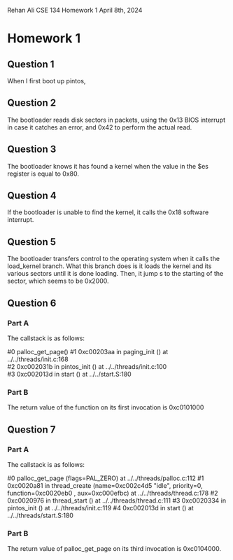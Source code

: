 Rehan Ali
CSE 134
Homework 1
April 8th, 2024
# Homework 1

## Question 1
When I first boot up pintos,

## Question 2

The bootloader reads disk sectors in packets, using the 0x13 BIOS interrupt in case it catches an error, and 0x42 to perform the actual read.

## Question 3

The bootloader knows it has found a kernel when the value in the $es register is equal to 0x80.

## Question 4

If the bootloader is unable to find the kernel, it calls the 0x18 software interrupt.

## Question 5

The bootloader transfers control to the operating system when it calls the load\_kernel branch. What this branch does is it loads the kernel and its various sectors until it is done loading. Then, it jump s to the starting of the sector, which seems to be 0x2000.

## Question 6
### Part A
The callstack is as follows:

\#0 palloc\_get\_page()
\#1 0xc00203aa in paging\_init () at ../../threads/init.c:168<br>
\#2 0xc002031b in pintos\_init () at ../../threads/init.c:100<br>
\#3 0xc002013d in start () at ../../start.S:180<br>

### Part B
The return value of the function on its first invocation is 0xc0101000
## Question 7

### Part A

The callstack is as follows:

\#0  palloc\_get\_page (flags=PAL\_ZERO) at ../../threads/palloc.c:112
#1  0xc0020a81 in thread\_create (name=0xc002c4d5 "idle", priority=0,
    function=0xc0020eb0 <idle>, aux=0xc000efbc) at ../../threads/thread.c:178
#2  0xc0020976 in thread\_start () at ../../threads/thread.c:111
#3  0xc0020334 in pintos\_init () at ../../threads/init.c:119
#4  0xc002013d in start () at ../../threads/start.S:180

### Part B

The return value of palloc\_get\_page on its third invocation is 0xc0104000.
